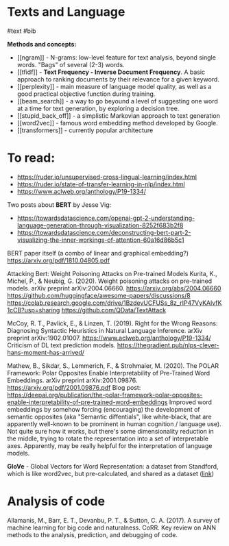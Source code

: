# Texts and Language

#text #bib

**Methods and concepts:**
* [[ngram]] - N-grams: low-level feature for text analysis, beyond single words. "Bags" of several (2-3) words.
* [[tfidf]] - **Text Frequency - Inverse Document Frequency**. A basic approach to ranking documents by their relevance for a given keyword.
* [[perplexity]] - main measure of language model quality, as well as a good practical objective function during training.
* [[beam_search]] - a way to go beyound a level of suggesting one word at a time for text generation, by exploring a decision tree.
* [[stupid_back_off]] - a simplistic Markovian approach to text generation
* [[word2vec]] - famous word embedding method developed by Google.
* [[transformers]] - currently popular architecture

# To read:

* https://ruder.io/unsupervised-cross-lingual-learning/index.html
* https://ruder.io/state-of-transfer-learning-in-nlp/index.html
* https://www.aclweb.org/anthology/P19-1334/ 

Two posts about **BERT** by Jesse Vig:
* https://towardsdatascience.com/openai-gpt-2-understanding-language-generation-through-visualization-8252f683b2f8
* https://towardsdatascience.com/deconstructing-bert-part-2-visualizing-the-inner-workings-of-attention-60a16d86b5c1

BERT paper itself (a combo of linear and graphical embedding?)
https://arxiv.org/pdf/1810.04805.pdf

Attacking Bert: Weight Poisoning Attacks on Pre-trained Models
Kurita, K., Michel, P., & Neubig, G. (2020). Weight poisoning attacks on pre-trained models. arXiv preprint arXiv:2004.06660.
https://arxiv.org/abs/2004.06660
https://github.com/huggingface/awesome-papers/discussions/8
https://colab.research.google.com/drive/1BzdevUCFUSs_8z_rIP47VyKAlvfK1cCB?usp=sharing
https://github.com/QData/TextAttack

McCoy, R. T., Pavlick, E., & Linzen, T. (2019). Right for the Wrong Reasons: Diagnosing Syntactic Heuristics in Natural Language Inference. arXiv preprint arXiv:1902.01007.
https://www.aclweb.org/anthology/P19-1334/
Criticism of DL text prediction models.
https://thegradient.pub/nlps-clever-hans-moment-has-arrived/

Mathew, B., Sikdar, S., Lemmerich, F., & Strohmaier, M. (2020). The POLAR Framework: Polar Opposites Enable Interpretability of Pre-Trained Word Embeddings. arXiv preprint arXiv:2001.09876.
https://arxiv.org/pdf/2001.09876.pdf
Blog post:
https://deepai.org/publication/the-polar-framework-polar-opposites-enable-interpretability-of-pre-trained-word-embeddings
Improved word embeddings by somehow forcing (encouraging) the development of semantic opposites (aka "Semantic diffentials", like white-black, that are apparently well-known to be prominent in human cognition / language use). Not quite sure how it works, but there's some dimensionality reduction in the middle, trying to rotate the representation into a set of interpretable axes. Apparently, may be really helpful for the interpretation of language models.

**GloVe** - Global Vectors for Word Representation: a dataset from Standford, which is like word2vec, but pre-calculated, and shared as a dataset ([link](https://nlp.stanford.edu/projects/glove/))

# Analysis of code

Allamanis, M., Barr, E. T., Devanbu, P. T., & Sutton, C. A. (2017). A survey of machine learning
for big code and naturalness. CoRR.
Key review on ANN methods to the analysis, prediction, and debugging of code.